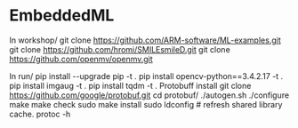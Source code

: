 # EmbeddedML
In workshop/
git clone https://github.com/ARM-software/ML-examples.git
git clone https://github.com/hromi/SMILEsmileD.git
git clone https://github.com/openmv/openmv.git

In run/
pip install --upgrade pip -t .
pip install opencv-python==3.4.2.17 -t .
pip install imgaug -t .
pip install tqdm -t .
Protobuff install
git clone https://github.com/google/protobuf.git
cd protobuf/
./autogen.sh
./configure
make
make check
sudo make install
sudo ldconfig # refresh shared library cache.
protoc -h

